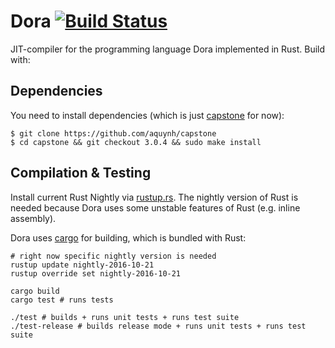 # Dora [![Build Status](https://travis-ci.org/dinfuehr/dora.svg?branch=master)](https://travis-ci.org/dinfuehr/dora)

JIT-compiler for the programming language Dora implemented in Rust. Build with:

## Dependencies
You need to install dependencies (which is just [capstone](https://github.com/aquynh/capstone) for now):

```
$ git clone https://github.com/aquynh/capstone
$ cd capstone && git checkout 3.0.4 && sudo make install
```

## Compilation & Testing
Install current Rust Nightly via [rustup.rs](http://rustup.rs). The nightly version of
Rust is needed because Dora uses some unstable features of Rust (e.g. inline assembly).

Dora uses [cargo](http://crates.io) for building, which is bundled with Rust:

```
# right now specific nightly version is needed
rustup update nightly-2016-10-21
rustup override set nightly-2016-10-21

cargo build
cargo test # runs tests

./test # builds + runs unit tests + runs test suite
./test-release # builds release mode + runs unit tests + runs test suite
```
